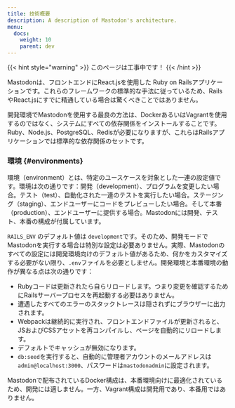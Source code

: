 ```yaml
---
title: 技術概要
description: A description of Mastodon's architecture.
menu:
  docs:
    weight: 10
    parent: dev
---
```


{{< hint style="warning" >}}
このページは工事中です！
{{< /hint >}}

Mastodonは、フロントエンドにReact.jsを使用した Ruby on Railsアプリケーションです。これらのフレームワークの標準的な手法に従っているため、RailsやReact.jsにすでに精通している場合は驚くべきことではありません。

開発環境でMastodonを使用する最良の方法は、DockerあるいはVagrantを使用するのではなく、システムにすべての依存関係をインストールすることです。Ruby、Node.js、PostgreSQL、Redisが必要になりますが、これらはRailsアプリケーションでは標準的な依存関係のセットです。

### 環境 {#environments}

環境（environment）とは、特定のユースケースを対象とした一連の設定値です。環境は次の通りです：開発（development）、プログラムを変更したい場合。テスト（test）、自動化された一連のテストを実行したい場合。ステージング（staging）、エンドユーザーにコードをプレビューしたい場合。そして本番（production）、エンドユーザーに提供する場合。Mastodonには開発、テスト、本番の構成が付属しています。

`RAILS_ENV` のデフォルト値は `development`です。そのため、開発モードでMastodonを実行する場合は特別な設定は必要ありません。実際、Mastodonのすべての設定には開発環境向けのデフォルト値があるため、何かをカスタマイズする必要がない限り、`.env`ファイルを必要としません。開発環境と本番環境の動作が異なる点は次の通りです：

* Rubyコードは更新されたら自らリロードします。つまり変更を確認するためにRailsサーバープロセスを再起動する必要はありません。
* 遭遇したすべてのエラーのスタックトレースは隠されずにブラウザーに出力されます。
* Webpackは継続的に実行され、フロントエンドファイルが更新されると、JSおよびCSSアセットを再コンパイルし、ページを自動的にリロードします。
* デフォルトでキャッシュが無効になります。
* `db:seed`を実行すると、自動的に管理者アカウントのメールアドレスは`admin@localhost:3000`、パスワードは`mastodonadmin`に設定されます。

Mastodonで配布されているDocker構成は、本番環境向けに最適化されているため、開発には適しません。一方、Vagrant構成は開発用であり、本番用ではありません。